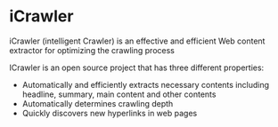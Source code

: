 # iCrawler
iCrawler (intelligent Crawler) is an effective and efficient Web content extractor for optimizing the crawling process

ICrawler is an open source project that has three different properties:

* Automatically and efficiently extracts necessary contents including headline, summary, main content and other contents
* Automatically determines crawling depth
* Quickly discovers new hyperlinks in web pages
